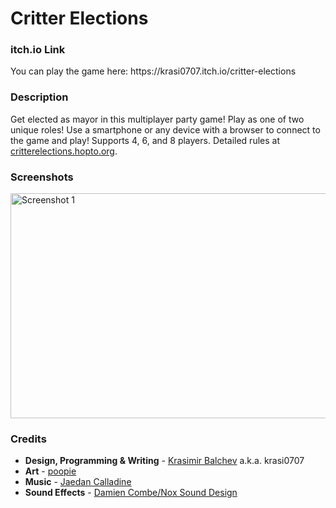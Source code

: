 # Critter Elections
<h3>itch.io Link</h3>
<p>
You can play the game here: https://krasi0707.itch.io/critter-elections
</p>
<h3>Description</h3>
<p>
Get elected as mayor in this multiplayer party game! Play as one of two unique roles! Use a smartphone or any device with a browser to connect to the game and play! Supports 4, 6, and 8 players. Detailed rules at <a href="http://critterelections.hopto.org" target="_blank">critterelections.hopto.org</a>.
</p>
<h3>Screenshots</h3>
<div>
<img src="https://img.itch.zone/aW1hZ2UvMjAzOTEzMy8xMTk5Mzc2My5wbmc=/original/TugYJ5.png" alt="Screenshot 1" width="640" height="360">
</div>
<h3>Credits</h3>
<ul>
<li><strong>Design, Programming & Writing</strong> - <a href="https://krasi0707.itch.io/">Krasimir Balchev</a> a.k.a. krasi0707</li>
<li><strong>Art</strong> - <a href="https://www.youtube.com/channel/UC6AEAig50WUnBEk5hVkhHbg">poopie</a></li>
<li><strong>Music</strong> - <a href="https://www.instagram.com/doup_loa_plus/">Jaedan Calladine</a></li>
<li><strong>Sound Effects</strong> - <a href="https://www.instagram.com/noxsounddesign/" target="_blank">Damien Combe/Nox Sound Design</a></li>
</ul>
